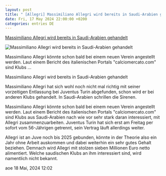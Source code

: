 ```yaml
---
layout: post
title: " [Allegri] Massimiliano Allegri wird bereits in Saudi-Arabien gehandelt"
date: Fri, 17 May 2024 22:00:00 +0200
categories: entries DE
---
```

[Massimiliano Allegri wird bereits in Saudi-Arabien gehandelt](https://www.4-4-2.com/serie-a/juventus-turin/massimiliano-allegri-wird-bereits-in-saudi-arabien-gehandelt/)

![Massimiliano Allegri wird bereits in Saudi-Arabien gehandelt](https://www.4-4-2.com/wp-content/uploads/2024/05/Massimiliano-Allegri-1000-imago.jpg)

Massimiliano Allegri könnte schon bald bei einem neuen Verein angestellt werden. Laut einem Bericht des italienischen Portals "calciomercato.com" sind Klubs ...

Massimiliano Allegri wird bereits in Saudi-Arabien gehandelt

Massimiliano Allegri hat sich wohl noch nicht mal richtig mit seiner vorzeitigen Entlassung bei Juventus Turin abgefunden, schon wird er bei anderen Klubs gehandelt. In Saudi-Arabien schrillen die Sirenen.

Massimiliano Allegri könnte schon bald bei einem neuen Verein angestellt werden. Laut einem Bericht des italienischen Portals "calciomercato.com" sind Klubs aus Saudi-Arabien nach wie vor sehr stark daran interessiert, mit Allegri zusammenzuarbeiten. Juventus Turin hat sich erst am Freitag per sofort vom 56-Jährigen getrennt, sein Vertrag läuft allerdings weiter.

Allegri ist an Juve noch bis 2025 gebunden, könnte in der Theorie also ein Jahr ohne Arbeit auskommen und dabei weiterhin ein sehr gutes Gehalt beziehen. Demnach wird Allegri mit stolzen sieben Millionen Euro netto alimentiert. Welche saudischen Klubs an ihm interessiert sind, wird namentlich nicht bekannt.

aoe 18 Mai, 2024 12:02

